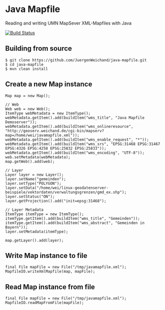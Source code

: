 # Java Mapfile
Reading and writing UMN MapSever XML-Mapfiles with Java

[![Build Status](https://travis-ci.org/JuergenWeichand/java-mapfile.svg?branch=master)](https://travis-ci.org/JuergenWeichand/java-mapfile)

## Building from source

    $ git clone https://github.com/JuergenWeichand/java-mapfile.git
    $ cd java-mapfile
    $ mvn clean install
  

## Create a new Map instance
    
    Map map = new Map();
    
    // Web
    Web web = new Web();
    ItemType webMetadata = new ItemType();
    webMetadata.getItem().add(buildItem("wms_title", "Java Mapfile Demoserver"));
    webMetadata.getItem().add(buildItem("wms_onlineresource", "http://geoserv.weichand.de/cgi-bin/mapserv?map=/home/wei/javamapfile.xml"));
    webMetadata.getItem().add(buildItem("wms_enable_request", "*"));
    webMetadata.getItem().add(buildItem("wms_srs", "EPSG:31468 EPSG:31467 EPSG:4326 EPSG:4258 EPSG:25832 EPSG:25833"));
    webMetadata.getItem().add(buildItem("wms_encoding", "UTF-8"));
    web.setMetadata(webMetadata);
    map.getWeb().add(web);
    
    // Layer
    Layer layer = new Layer();
    layer.setName("gemeinden");
    layer.setType("POLYGON");
    layer.setData("/home/wei/linux-geodatenserver-beispiele/vektordaten/verwaltungsgrenzen/gmd_ex.shp");
    layer.setStatus("ON");
    layer.getProjection().add("init=epsg:31468");
    
    // Layer Metadata
    ItemType itemType = new ItemType();
    itemType.getItem().add(buildItem("wms_title", "Gemeinden"));
    itemType.getItem().add(buildItem("wms_abstract", "Gemeinden in Bayern"));
    layer.setMetadata(itemType);
     
    map.getLayer().add(layer);
    
## Write Map instance to file

    final File mapFile = new File("/tmp/javamapfile.xml");
    MapfileIO.writeXmlMapfile(map, mapFile);

## Read Map instance from file

    final File mapFile = new File("/tmp/javamapfile.xml");
    MapfileIO.readMapFromFile(mapFile);
